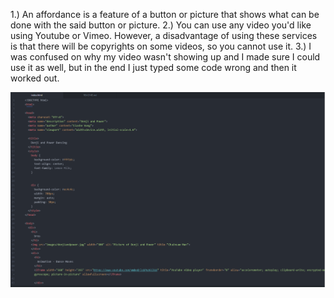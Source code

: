 1.) An affordance is a feature of a button or picture that shows what can be done with the said button or picture.
2.) You can use any video you'd like using Youtube or Vimeo. However, a disadvantage of using these services is that there will be copyrights on some videos, so you cannot use it.
3.) I was confused on why my video wasn't showing up and I made sure I could use it as well, but in the end I just typed some code wrong and then it worked out.

![Screenshot](./images/screenshot.png)
